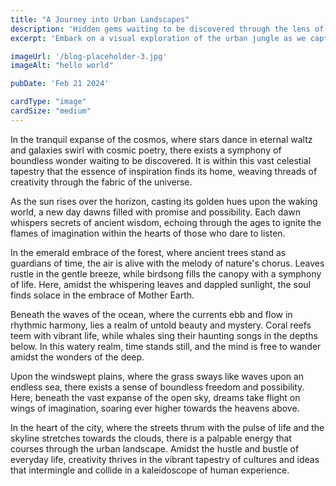 ```yaml
---
title: "A Journey into Urban Landscapes"
description: 'Hidden gems waiting to be discovered through the lens of a camera'
excerpt: 'Embark on a visual exploration of the urban jungle as we capture the essence of bustling cityscapes, architectural marvels, and hidden gems waiting to be discovered through the lens of a camera.'

imageUrl: '/blog-placeholder-3.jpg'
imageAlt: "hello world"

pubDate: 'Feb 21 2024'

cardType: "image"
cardSize: "medium"
---
```



In the tranquil expanse of the cosmos, where stars dance in eternal waltz and
galaxies swirl with cosmic poetry, there exists a symphony of boundless wonder
waiting to be discovered. It is within this vast celestial tapestry that the
essence of inspiration finds its home, weaving threads of creativity through the
fabric of the universe.


As the sun rises over the horizon, casting its golden hues upon the waking
world, a new day dawns filled with promise and possibility. Each dawn whispers
secrets of ancient wisdom, echoing through the ages to ignite the flames of
imagination within the hearts of those who dare to listen.


In the emerald embrace of the forest, where ancient trees stand as guardians of
time, the air is alive with the melody of nature's chorus. Leaves rustle in the
gentle breeze, while birdsong fills the canopy with a symphony of life. Here,
amidst the whispering leaves and dappled sunlight, the soul finds solace in the
embrace of Mother Earth.


Beneath the waves of the ocean, where the currents ebb and flow in rhythmic
harmony, lies a realm of untold beauty and mystery. Coral reefs teem with
vibrant life, while whales sing their haunting songs in the depths below. In
this watery realm, time stands still, and the mind is free to wander amidst the
wonders of the deep.


Upon the windswept plains, where the grass sways like waves upon an endless sea,
there exists a sense of boundless freedom and possibility. Here, beneath the
vast expanse of the open sky, dreams take flight on wings of imagination,
soaring ever higher towards the heavens above.


In the heart of the city, where the streets thrum with the pulse of life and the
skyline stretches towards the clouds, there is a palpable energy that courses
through the urban landscape. Amidst the hustle and bustle of everyday life,
creativity thrives in the vibrant tapestry of cultures and ideas that
intermingle and collide in a kaleidoscope of human experience.



